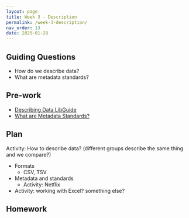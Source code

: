 ```yaml
---
layout: page
title: Week 3 - Description
permalink: /week-3-description/
nav_order: 13
date: 2025-01-28
---
```


## Guiding Questions

* How do we describe data?
* What are metadata standards?

## Pre-work

* [Describing Data LibGuide](https://guides.lib.uci.edu/datamanagement/describe)
* [What are Metadata Standards?](https://www.dcc.ac.uk/guidance/briefing-papers/standards-watch-papers/what-are-metadata-standards)

## Plan
Activity: How to describe data? (different groups describe the same thing and we compare?)
* Formats
    * CSV, TSV
* Metadata and standards
    * Activity: Netflix
* Activity: working with Excel? something else?

## Homework

